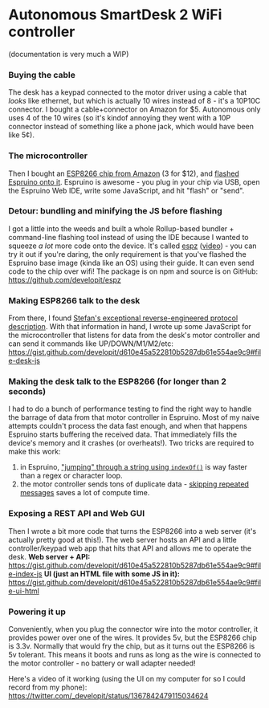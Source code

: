 # Autonomous SmartDesk 2 WiFi controller

(documentation is very much a WIP)

### Buying the cable

The desk has a keypad connected to the motor driver using a cable that *looks* like ethernet, but which is actually 10 wires instead of 8 - it's a 10P10C connector. I bought a cable+connector on Amazon for $5. Autonomous only uses 4 of the 10 wires (so it's kindof annoying they went with a 10P connector instead of something like a phone jack, which would have been like 5¢).

### The microcontroller

Then I bought an [ESP8266 chip from Amazon](https://www.amazon.com/Aceirmc-ESP8266-Internet-Development-Compatible/dp/B07V84VWSM) (3 for $12), and [flashed Espruino onto it](https://www.espruino.com/ESP8266_Flashing). Espruino is awesome - you plug in your chip via USB, open the Espruino Web IDE, write some JavaScript, and hit "flash" or "send".

### Detour: bundling and minifying the JS before flashing

I got a little into the weeds and built a whole Rollup-based bundler + command-line flashing tool instead of using the IDE because I wanted to squeeze *a lot* more code onto the device. It's called [espz](https://github.com/developit/espz) ([video](https://twitter.com/_developit/status/1367657018174148618)) - you can try it out if you're daring, the only requirement is that you've flashed the Espruino base image (kinda like an OS) using their guide. It can even send code to the chip over wifi! The package is on npm and source is on GitHub:
https://github.com/developit/espz

### Making ESP8266 talk to the desk

From there, I found [Stefan's exceptional reverse-engineered protocol description](https://github.com/Stefichen5/AutonomousControl). With that information in hand, I wrote up some JavaScript for the microcontroller that listens for data from the desk's motor controller and can send it commands like UP/DOWN/M1/M2/etc:
https://gist.github.com/developit/d610e45a522810b5287db61e554ae9c9#file-desk-js

### Making the desk talk to the ESP8266 (for longer than 2 seconds)

I had to do a bunch of performance testing to find the right way to handle the barrage of data from that motor controller in Espruino. Most of my naive attempts couldn't process the data fast enough, and when that happens Espruino starts buffering the received data. That immediately fills the device's memory and it crashes (or overheats!). Two tricks are required to make this work:
1. in Espruino, ["jumping" through a string using `indexOf()`](https://gist.github.com/developit/d610e45a522810b5287db61e554ae9c9#file-desk-js-L180) is way faster than a regex or character loop.
2. the motor controller sends tons of duplicate data - [skipping repeated messages](https://gist.github.com/developit/d610e45a522810b5287db61e554ae9c9#file-desk-js-L174-L177) saves a lot of compute time.

### Exposing a REST API and Web GUI

Then I wrote a bit more code that turns the ESP8266 into a web server (it's actually pretty good at this!). The web server hosts an API and a little controller/keypad web app that hits that API and allows me to operate the desk.
**Web server + API:** https://gist.github.com/developit/d610e45a522810b5287db61e554ae9c9#file-index-js
**UI (just an HTML file with some JS in it):** https://gist.github.com/developit/d610e45a522810b5287db61e554ae9c9#file-ui-html

### Powering it up

Conveniently, when you plug the connector wire into the motor controller, it provides power over one of the wires. It provides 5v, but the ESP8266 chip is 3.3v. Normally that would fry the chip, but as it turns out the ESP8266 is 5v tolerant. This means it boots and runs as long as the wire is connected to the motor controller - no battery or wall adapter needed!

Here's a video of it working (using the UI on my computer for so I could record from my phone):
https://twitter.com/_developit/status/1367842479115034624
